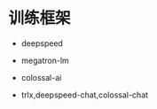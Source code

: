 # 训练框架
*   deepspeed
    
*   megatron-lm
    
*   colossal-ai
    
*   trlx,deepspeed-chat,colossal-chat